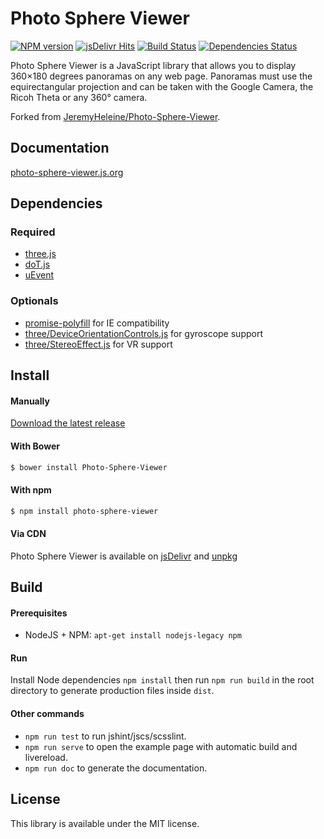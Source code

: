 # Photo Sphere Viewer

[![NPM version](https://img.shields.io/npm/v/photo-sphere-viewer.svg?style=flat-square)](https://www.npmjs.com/package/photo-sphere-viewer)
[![jsDelivr Hits](https://data.jsdelivr.com/v1/package/npm/photo-sphere-viewer/badge)](https://www.jsdelivr.com/package/npm/photo-sphere-viewer)
[![Build Status](https://img.shields.io/travis/mistic100/Photo-Sphere-Viewer/master.svg?style=flat-square)](https://travis-ci.org/mistic100/Photo-Sphere-Viewer)
[![Dependencies Status](https://david-dm.org/mistic100/Photo-Sphere-Viewer/status.svg?style=flat-square)](https://david-dm.org/mistic100/Photo-Sphere-Viewer)

Photo Sphere Viewer is a JavaScript library that allows you to display 360×180 degrees panoramas on any web page. Panoramas must use the equirectangular projection and can be taken with the Google Camera, the Ricoh Theta or any 360° camera.

Forked from [JeremyHeleine/Photo-Sphere-Viewer](https://github.com/JeremyHeleine/Photo-Sphere-Viewer).

## Documentation
[photo-sphere-viewer.js.org](https://photo-sphere-viewer.js.org)

## Dependencies

### Required
 * [three.js](https://threejs.org)
 * [doT.js](https://olado.github.io/doT)
 * [uEvent](https://github.com/mistic100/uEvent)

### Optionals
 * [promise-polyfill](https://github.com/taylorhakes/promise-polyfill) for IE compatibility
 * [three/DeviceOrientationControls.js](https://github.com/mrdoob/three.js/blob/master/examples/js/controls/DeviceOrientationControls.js) for gyroscope support
 * [three/StereoEffect.js](https://github.com/mrdoob/three.js/blob/master/examples/js/effects/StereoEffect.js) for VR support

## Install

#### Manually

[Download the latest release](https://github.com/mistic100/Photo-Sphere-Viewer/releases)

#### With Bower

```bash
$ bower install Photo-Sphere-Viewer
```

#### With npm

```bash
$ npm install photo-sphere-viewer
```

#### Via CDN

Photo Sphere Viewer is available on [jsDelivr](https://cdn.jsdelivr.net/npm/photo-sphere-viewer/dist/) and [unpkg](https://unpkg.com/photo-sphere-viewer/dist/)

## Build

#### Prerequisites
 * NodeJS + NPM: `apt-get install nodejs-legacy npm`

#### Run

Install Node dependencies `npm install` then run `npm run build` in the root directory to generate production files inside `dist`.

#### Other commands

 * `npm run test` to run jshint/jscs/scsslint.
 * `npm run serve` to open the example page with automatic build and livereload.
 * `npm run doc` to generate the documentation.

## License
This library is available under the MIT license.
